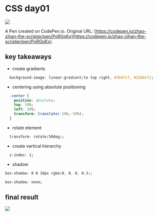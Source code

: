 # CSS day01

![](2022-07-12-11-41-53.png)

A Pen created on CodePen.io. Original URL: [https://codepen.io/zhao-zihan-the-scripter/pen/PoRGpKx](https://codepen.io/zhao-zihan-the-scripter/pen/PoRGpKx).

## key takeaways

- create gradients

```CSS
  background-image: linear-gradient(to top right, #364fc7, #22b8cf);
```

- centering using absolute positioning

```CSS
  .center {
    position: absolute;
    top: 50%;
    left: 50%;
    transform: translate(-50%,-50%);
  }
```

- rotate element

```CSS
  transform: rotate(50deg);
```

- create vertical hierarchy

```CSS
  z-index: 1;
```

- shadow

```CSS
box-shadow: 0 0 10px rgba(0, 0, 0, 0.3);

box-shadow: none;
```

## final result

![](2022-07-12-11-40-20.png)

